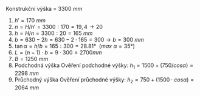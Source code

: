Konstrukční výška = $3300\ mm$
1. $h' = 170\ mm$
2. $n=H/h'=3300:170=19,4 \rightarrow 20$
3. $h=H/n=3300:20=165\ mm$
4. $b=630-2h=630 - 2\cdot165=300 \rightarrow b=300\ mm$
5. $\tan{\alpha}=h/b=165:300=28.81°\ \ (max\ \alpha = 35°)$
6. $L = (n-1)\cdot b = 9\cdot 300 = 2700 mm$
7. $B = 1250\ mm$
8. Podchodná výška
	Ověření podchodné výšky: $h_1=1500+(750/cos\alpha)=2298\ mm$
1. Průchodný výška 
	Ověření průchodné výšky: $h_2=750+(1500\cdot cos\alpha)=2064\ mm$
